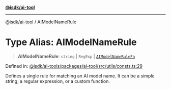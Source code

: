 [**@isdk/ai-tool**](../README.md)

***

[@isdk/ai-tool](../globals.md) / AIModelNameRule

# Type Alias: AIModelNameRule

> **AIModelNameRule**: `string` \| `RegExp` \| [`AIModelNameRuleFn`](AIModelNameRuleFn.md)

Defined in: [@isdk/ai-tools/packages/ai-tool/src/utils/consts.ts:29](https://github.com/isdk/ai-tool.js/blob/209a87173b5eabb2f81db6ea9a6784f34c24e271/src/utils/consts.ts#L29)

Defines a single rule for matching an AI model name. It can be a simple string,
a regular expression, or a custom function.
